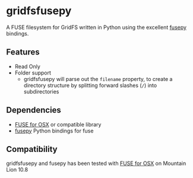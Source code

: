 gridfsfusepy
============
A FUSE filesystem for GridFS written in Python using the excellent [fusepy](https://github.com/terencehonles/fusepy) 
bindings.

Features
--------

* Read Only
* Folder support
  * gridfsfusepy will parse out the `filename` property, to create a directory structure by splitting forward slashes (`/`) 
    into subdirectories

Dependencies
------------
* [FUSE for OSX](http://osxfuse.github.com/) or compatible library
* [fusepy](https://github.com/terencehonles/fusepy) Python bindings for fuse

Compatibility
-------------
gridfsfusepy and fusepy has been tested with [FUSE for OSX](http://osxfuse.github.com/) on Mountain Lion 10.8
